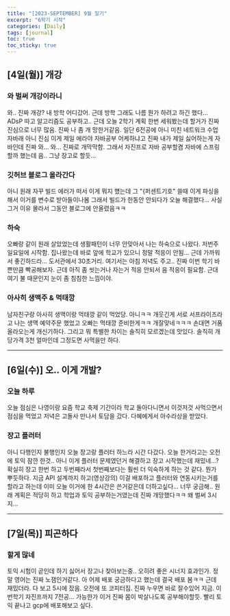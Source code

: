 ```yaml
---
title: "[2023-SEPTEMBER] 9월 일기"
excerpt: "6학기 시작"
categories: [Daily]
tags: [journal]
toc: true
toc_sticky: true
---
```


## [4일(월)] 개강
### 와 벌써 개강이라니
와.. 진짜 개강? 내 방학 어디갔어. 근데 방학 그래도 나름 뭔가 하려고 하긴 했다... ADsP 따고 알고리즘도 공부하고.. 근데 오늘 2학기 계획 한번 세워봤는데 할거가 진짜 진심으로 너무 많음. 진짜 나 좀 개 망한거같음. 일단 6전공에 아니 미친 네트워크 수업 자바래 아니 진심 이게 제일 에라야 자바공부 어케하냐고 진짜 내가 제일 싫어하는게 자바인데 진짜 와... 와... 진짜로 개막막함. 그래서 자진프로 자바 공부할겸 자바에 스프링할까 했는데 음.. 그냥 장고로 할듯...

### 깃허브 블로그 올라간다
아니 원래 자꾸 빌드 에러가 떠서 이게 뭐지 헀는데 그 "{퍼센트기호" 쓸때 이게 파싱을해서 이거를 변수로 받아들이나봄 그래서 빌드가 한동안 안되다가 오늘 해결했다... 사실 그거 이유 몰라서 그동안 블로그에 안올렸음ㅋㅋ

### 하숙
오빠랑 같이 원래 살았었는데 생활패턴이 너무 안맞아서 나는 하숙으로 나왔다. 저번주 일요일에 시작함. 집나왔는데 바로 앞에 학교가 있으니 정말 적응이 안됨... 근데 가까워서 좋긴하드라... 도서관에서 30초거리. 여기서는 아침 저녁도 주고.. 진짜 이번 학기 바쁜만큼 빡공해보자. 근데 아직 좀 씻는거나 자는거 적응 안되서 음 적응이 필요함. 근대 여기 불 때문인지 눈이 좀 침침한 느낌이야.

### 아사히 생맥주 & 먹태깡
남자친구랑 아사히 생맥이랑 먹태깡 같이 먹었당. 아니ㅋㅋ 개웃긴게 서로 서프라이즈라고 나는 생맥 예약주문 했었고 오빠는 먹태깡 준비한게ㅋㅋ 개잘맞네ㅋㅋㅋ 손대면 거품 올라오는게 개신기하다. 그리고 뭐 특별한 차이는 솔직히 모르겠는데 맛있다. 솔직히 개당가격 3천 얼마인데 그정도면 사먹을만 하다.

***

## [6일(수)] 오.. 이게 개발?
### 오늘 하루
오늘 점심은 나영이랑 요즘 학교 축제 기간이라 학교 돌아다니면서 이것저것 사먹으면서 점심을 먹었고 저녁은 고돌사 만나서 토담을 갔다. 다혜에게서 아수라상을 받았다.

### 장고 플러터
아니 다행인지 불행인지 오늘 장고랑 플러터 하느라 시간 다갔다. 오늘 한거라고는 오전에 토익 잠깐 한것.. 아니 이게 플러터 문제였던거 해결하고 장고 시작했는데 재밌네...? 확실히 장고 한번 하고 두번째라서 첫번째보다는 훨씬 더 익숙하게 하는 것 같다. 뭔가 뿌듯하다. 지금 API 설계까지 하고(영상강의) 이걸 배포하고 플러터와 연동시키는거를 할라고 하는데 이미 오늘 이거에 한 4시간은 쓴거같은데 더하고싶다... 너무 궁금해.. 원래 계획은 적당히 하고 학업과 토익 공부하는거였는데 진짜 개망했다ㅋㅋ 왜 벌써 3시지...

***

## [7일(목)] 피곤하다
### 할게 많네
토익 시험이 곧인데 하기 싫어서 장고나 찾아보는중.. 오히려 좋은 시너지 효과인가. 정말 영어는 진짜 노잼인거같다. 아 어제 배포 궁금하다고 했는데 결국 배포 봄ㅋㅋ 근데 재밌더라. 다 보고 5시에 잤음. 오전에 또 코피터짐. 진짜 누우면 바로 잘수있어 지금. 이번학기 자진프까지 7전공... 가능한가 이거 진짜 몸이 박살나도록 공부해야할듯. 빨리 토익 끝나고 gcp에 배포해보고 싶다.